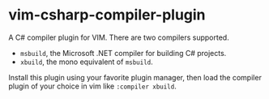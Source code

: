 vim-csharp-compiler-plugin
==========================

A C# compiler plugin for VIM.
There are two compilers supported.
* `msbuild`, the Microsoft .NET compiler for building C# projects.
* `xbuild`, the mono equivalent of `msbuild`.

Install this plugin using your favorite plugin manager, then load the compiler plugin of your choice in vim like `:compiler xbuild`.
